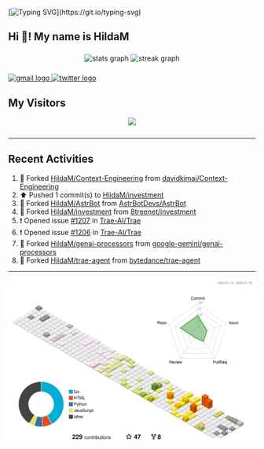 [![Typing SVG](https://readme-typing-svg.herokuapp.com?size=50&duration=5000&color=8C43EA&vCenter=true&width=2000&height=70&lines=开拓视野,+冲破艰险,+洞悉所有,+贴近生活,+寻找真爱,+感受彼此;这就是人生的目的.)](https://git.io/typing-svg)


<h2 align="left">Hi 👋! My name is HildaM</h2>

###

<div align="center">
  <img src="https://github-readme-stats.vercel.app/api?username=HildaM&hide_title=false&hide_rank=false&show_icons=true&include_all_commits=true&count_private=true&disable_animations=false&theme=dracula&locale=en&hide_border=false" height="150" alt="stats graph"  />
  <img src="https://streak-stats.demolab.com?user=HildaM&locale=en&mode=daily&theme=dracula&hide_border=false&border_radius=5" height="150" alt="streak graph"  />
</div>


###

<div align="left">
  <a href="zhao163frozen@gmail.com" target="_blank">
    <img src="https://img.shields.io/static/v1?message=Gmail&logo=gmail&label=&color=D14836&logoColor=white&labelColor=&style=for-the-badge" height="35" alt="gmail logo"  />
  </a>
  <a href="https://x.com/_Albert_Bob" target="_blank">
    <img src="https://img.shields.io/static/v1?message=Twitter&logo=twitter&label=&color=1DA1F2&logoColor=white&labelColor=&style=for-the-badge" height="35" alt="twitter logo"  />
  </a>
</div>


## My Visitors

<div align="center">
  <img src="https://profile-counter.glitch.me/HildaM/count.svg?"  />
</div>

###


---

## Recent Activities


<!--RECENT_ACTIVITY:start-->
1. 🔱 Forked [HildaM/Context-Engineering](https://github.com/HildaM/Context-Engineering) from [davidkimai/Context-Engineering](https://github.com/davidkimai/Context-Engineering)<br>
2. ⬆️ Pushed 1 commit(s) to [HildaM/investment](https://github.com/HildaM/investment)<br>
3. 🔱 Forked [HildaM/AstrBot](https://github.com/HildaM/AstrBot) from [AstrBotDevs/AstrBot](https://github.com/AstrBotDevs/AstrBot)<br>
4. 🔱 Forked [HildaM/investment](https://github.com/HildaM/investment) from [8treenet/investment](https://github.com/8treenet/investment)<br>
5. ❗️ Opened issue [#1207](https://github.com/Trae-AI/Trae/issues/1207) in [Trae-AI/Trae](https://github.com/Trae-AI/Trae)<br>
6. ❗️ Opened issue [#1206](https://github.com/Trae-AI/Trae/issues/1206) in [Trae-AI/Trae](https://github.com/Trae-AI/Trae)<br>
7. 🔱 Forked [HildaM/genai-processors](https://github.com/HildaM/genai-processors) from [google-gemini/genai-processors](https://github.com/google-gemini/genai-processors)<br>
8. 🔱 Forked [HildaM/trae-agent](https://github.com/HildaM/trae-agent) from [bytedance/trae-agent](https://github.com/bytedance/trae-agent)<br>
<!--RECENT_ACTIVITY:end-->

---


![](./profile-3d-contrib/profile-south-season-animate.svg)
